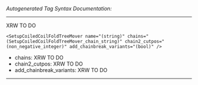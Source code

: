 _Autogenerated Tag Syntax Documentation:_

---
XRW TO DO

```
<SetupCoiledCoilFoldTreeMover name="(string)" chains="(SetupCoiledCoilFoldTreeMover_chain_string)" chain2_cutpos="(non_negative_integer)" add_chainbreak_variants="(bool)" />
```

-   chains: XRW TO DO
-   chain2_cutpos: XRW TO DO
-   add_chainbreak_variants: XRW TO DO

---
